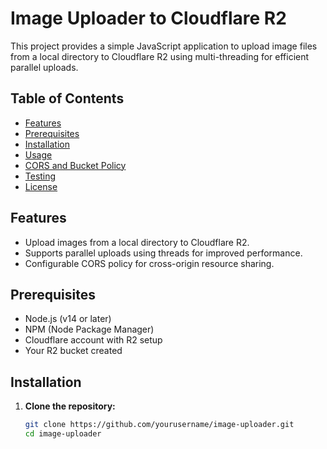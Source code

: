 # Image Uploader to Cloudflare R2

This project provides a simple JavaScript application to upload image files from a local directory to Cloudflare R2 using multi-threading for efficient parallel uploads.

## Table of Contents

- [Features](#features)
- [Prerequisites](#prerequisites)
- [Installation](#installation)
- [Usage](#usage)
- [CORS and Bucket Policy](#cors-and-bucket-policy)
- [Testing](#testing)
- [License](#license)

## Features

- Upload images from a local directory to Cloudflare R2.
- Supports parallel uploads using threads for improved performance.
- Configurable CORS policy for cross-origin resource sharing.

## Prerequisites

- Node.js (v14 or later)
- NPM (Node Package Manager)
- Cloudflare account with R2 setup
- Your R2 bucket created

## Installation

1. **Clone the repository:**

   ```bash
   git clone https://github.com/yourusername/image-uploader.git
   cd image-uploader
